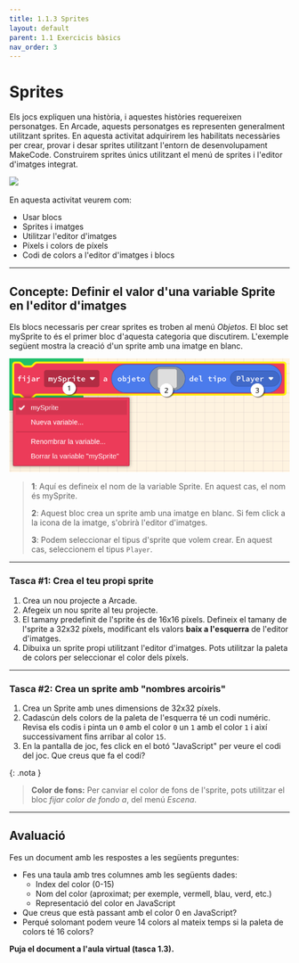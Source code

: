 ```yaml
---
title: 1.1.3 Sprites
layout: default
parent: 1.1 Exercicis bàsics
nav_order: 3
---
```


# Sprites


Els jocs expliquen una història, i aquestes històries requereixen personatges. En Arcade, aquests personatges es representen generalment utilitzant sprites. En aquesta activitat adquirirem les habilitats necessàries per crear, provar i desar sprites utilitzant l'entorn de desenvolupament MakeCode. Construirem sprites únics utilitzant el menú de sprites i l'editor d'imatges integrat.

![](https://pxt.azureedge.net/blob/9eb8a6ac1c0fe584e7f92c15f51106094d090fd8/static/courses/csintro1/intro/image-editor-features.png)

En aquesta activitat veurem com:

- Usar blocs
- Sprites i imatges
- Utilitzar l'editor d'imatges
- Píxels i colors de píxels
- Codi de colors a l'editor d'imatges i blocs

---

## Concepte: Definir el valor d'una variable Sprite en l'editor d'imatges

<!--<iframe width="560" height="315" src="https://www.youtube.com/embed/gCtzHzg_BZM?si=hGVOmJkc8YpMckI3&amp;start=30" title="YouTube video player" frameborder="0" allow="accelerometer; autoplay; clipboard-write; encrypted-media; gyroscope; picture-in-picture; web-share" referrerpolicy="strict-origin-when-cross-origin" allowfullscreen></iframe>-->

Els blocs necessaris per crear sprites es troben al menú _Objetos_. El bloc set mySprite to és el primer bloc d'aquesta categoria que discutirem. L'exemple següent mostra la creació d'un sprite amb una imatge en blanc.

![alt text](../../images/block_parts.png)

> **1**:  Aquí es defineix el nom de la variable Sprite. En aquest cas, el nom és mySprite.
> 
> **2**:  Aquest bloc crea un sprite amb una imatge en blanc. Si fem click a la icona de la imatge, s'obrirà l'editor d'imatges.
> 
> **3**: Podem seleccionar el tipus d'sprite que volem crear. En aquest cas, seleccionem el tipus `Player`.

---

### Tasca #1: Crea el teu propi sprite

1. Crea un nou projecte a Arcade.
2. Afegeix un nou sprite al teu projecte.
3. El tamany predefinit de l'sprite és de 16x16 píxels. Defineix el tamany de l'sprite a 32x32 píxels, modificant els valors **baix a l'esquerra** de l'editor d'imatges.
4. Dibuixa un sprite propi utilitzant l'editor d'imatges. Pots utilitzar la paleta de colors per seleccionar el color dels píxels.

---

### Tasca #2: Crea un sprite amb "nombres arcoiris"  

1. Crea un Sprite amb unes dimensions de 32x32 píxels.
2. Cadascún dels colors de la paleta de l'esquerra té un codi numéric. Revisa els codis i pinta un `0` amb el color `0` un `1` amb el color `1` i així successivament fins arribar al color `15`.
3. En la pantalla de joc, fes click en el botó "JavaScript" per veure el codi del joc. Que creus que fa el codi?

{: .nota }
> **Color de fons:**
> Per canviar el color de fons de l'sprite, pots utilitzar el bloc _fijar color de fondo a_, del menú _Escena_.

---

## Avaluació

Fes un document amb les respostes a les següents preguntes:

- Fes una taula amb tres columnes amb les següents dades:
  - Index del color (0-15)
  - Nom del color (aproximat; per exemple, vermell, blau, verd, etc.)
  - Representació del color en JavaScript    
- Que creus que està passant amb el color 0 en JavaScript?
- Perqué solomant podem veure 14 colors al mateix temps si la paleta de colors té 16 colors?

**Puja el document a l'aula virtual (tasca 1.3).**
